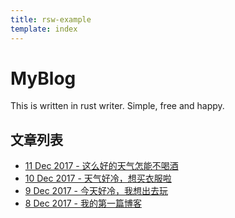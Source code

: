```yaml
---
title: rsw-example
template: index
---
```


# MyBlog
This is written in rust writer. Simple, free and happy.

## 文章列表
- [11 Dec 2017 - 这么好的天气怎能不喝酒](rsw://post/wine.md)
- [10 Dec 2017 - 天气好冷，想买衣服啦](rsw://post/my_article.md)
- [9 Dec 2017 - 今天好冷，我想出去玩](rsw://2017/12/09/first.md)
- [8 Dec 2017 - 我的第一篇博客](rsw://2017/12/08/first.md)
